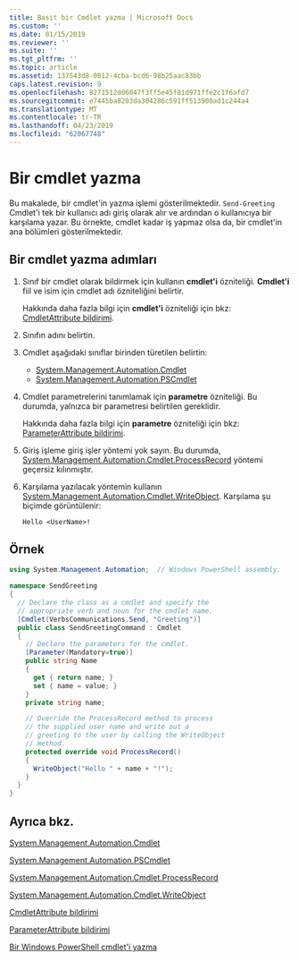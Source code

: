 ```yaml
---
title: Basit bir Cmdlet yazma | Microsoft Docs
ms.custom: ''
ms.date: 01/15/2019
ms.reviewer: ''
ms.suite: ''
ms.tgt_pltfrm: ''
ms.topic: article
ms.assetid: 137543d8-0012-4cba-bcd6-98b25aac83bb
caps.latest.revision: 9
ms.openlocfilehash: 8271512d06047f3ff5e45f81d971ffe2c1f6afd7
ms.sourcegitcommit: e7445ba8203da304286c591ff513900ad1c244a4
ms.translationtype: MT
ms.contentlocale: tr-TR
ms.lasthandoff: 04/23/2019
ms.locfileid: "62067748"
---
```

# <a name="how-to-write-a-cmdlet"></a>Bir cmdlet yazma

Bu makalede, bir cmdlet'in yazma işlemi gösterilmektedir. `Send-Greeting` Cmdlet'i tek bir kullanıcı adı giriş olarak alır ve ardından o kullanıcıya bir karşılama yazar. Bu örnekte, cmdlet kadar iş yapmaz olsa da, bir cmdlet'in ana bölümleri gösterilmektedir.

## <a name="steps-to-write-a-cmdlet"></a>Bir cmdlet yazma adımları

1. Sınıf bir cmdlet olarak bildirmek için kullanın **cmdlet'i** özniteliği. **Cmdlet'i** fiil ve isim için cmdlet adı özniteliğini belirtir.

   Hakkında daha fazla bilgi için **cmdlet'i** özniteliği için bkz: [CmdletAttribute bildirimi](cmdlet-attribute-declaration.md).

2. Sınıfın adını belirtin.

3. Cmdlet aşağıdaki sınıflar birinden türetilen belirtin:

   * [System.Management.Automation.Cmdlet](/dotnet/api/System.Management.Automation.Cmdlet)
   * [System.Management.Automation.PSCmdlet](/dotnet/api/System.Management.Automation.PSCmdlet)

4. Cmdlet parametrelerini tanımlamak için **parametre** özniteliği. Bu durumda, yalnızca bir parametresi belirtilen gereklidir.

   Hakkında daha fazla bilgi için **parametre** özniteliği için bkz: [ParameterAttribute bildirimi](parameter-attribute-declaration.md).

5. Giriş işleme giriş işler yöntemi yok sayın. Bu durumda, [System.Management.Automation.Cmdlet.ProcessRecord](/dotnet/api/System.Management.Automation.Cmdlet.ProcessRecord) yöntemi geçersiz kılınmıştır.

6. Karşılama yazılacak yöntemin kullanın [System.Management.Automation.Cmdlet.WriteObject](/dotnet/api/System.Management.Automation.Cmdlet.WriteObject).
   Karşılama şu biçimde görüntülenir:

   ```Output
   Hello <UserName>!
   ```

## <a name="example"></a>Örnek

```csharp
using System.Management.Automation;  // Windows PowerShell assembly.

namespace SendGreeting
{
  // Declare the class as a cmdlet and specify the
  // appropriate verb and noun for the cmdlet name.
  [Cmdlet(VerbsCommunications.Send, "Greeting")]
  public class SendGreetingCommand : Cmdlet
  {
    // Declare the parameters for the cmdlet.
    [Parameter(Mandatory=true)]
    public string Name
    {
      get { return name; }
      set { name = value; }
    }
    private string name;

    // Override the ProcessRecord method to process
    // the supplied user name and write out a
    // greeting to the user by calling the WriteObject
    // method.
    protected override void ProcessRecord()
    {
      WriteObject("Hello " + name + "!");
    }
  }
}
```

## <a name="see-also"></a>Ayrıca bkz.

[System.Management.Automation.Cmdlet](/dotnet/api/System.Management.Automation.Cmdlet)

[System.Management.Automation.PSCmdlet](/dotnet/api/System.Management.Automation.PSCmdlet)

[System.Management.Automation.Cmdlet.ProcessRecord](/dotnet/api/System.Management.Automation.Cmdlet.ProcessRecord)

[System.Management.Automation.Cmdlet.WriteObject](/dotnet/api/System.Management.Automation.Cmdlet.WriteObject)

[CmdletAttribute bildirimi](cmdlet-attribute-declaration.md)

[ParameterAttribute bildirimi](parameter-attribute-declaration.md)

[Bir Windows PowerShell cmdlet'i yazma](writing-a-windows-powershell-cmdlet.md)